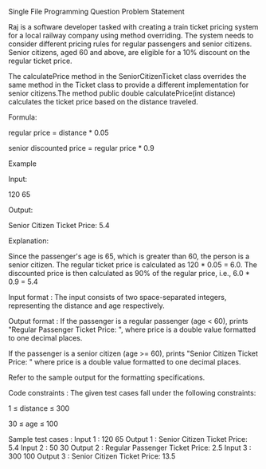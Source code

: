 Single File Programming Question
Problem Statement



Raj is a software developer tasked with creating a train ticket pricing system for a local railway company using method overriding. The system needs to consider different pricing rules for regular passengers and senior citizens. Senior citizens, aged 60 and above, are eligible for a 10% discount on the regular ticket price.



The calculatePrice method in the SeniorCitizenTicket class overrides the same method in the Ticket class to provide a different implementation for senior citizens.The method public double calculatePrice(int distance) calculates the ticket price based on the distance traveled.



Formula:

regular price = distance * 0.05

senior discounted price = regular price * 0.9



Example



Input:

120 65

Output:

Senior Citizen Ticket Price: 5.4

Explanation:

Since the passenger's age is 65, which is greater than 60, the person is a senior citizen. The regular ticket price is calculated as 120 * 0.05 = 6.0. The discounted price is then calculated as 90% of the regular price, i.e., 6.0 * 0.9 = 5.4

Input format :
The input consists of two space-separated integers, representing the distance and age respectively.

Output format :
If the passenger is a regular passenger (age < 60), prints "Regular Passenger Ticket Price: <price>", where price is a double value formatted to one decimal places.

If the passenger is a senior citizen (age >= 60), prints "Senior Citizen Ticket Price: <price>" where price is a double value formatted to one decimal places.



Refer to the sample output for the formatting specifications.

Code constraints :
The given test cases fall under the following constraints:

1 ≤ distance ≤ 300

30 ≤ age ≤ 100

Sample test cases :
Input 1 :
120 65
Output 1 :
Senior Citizen Ticket Price: 5.4
Input 2 :
50 30
Output 2 :
Regular Passenger Ticket Price: 2.5
Input 3 :
300 100
Output 3 :
Senior Citizen Ticket Price: 13.5